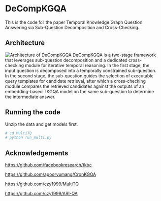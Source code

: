 # DeCompKGQA

This is the code for the paper Temporal Knowledge Graph Question Answering via Sub-Question Decomposition and Cross-Checking.

## Architecture
![Architecture of DeCompKGQA](https://s21.ax1x.com/2025/05/08/pEL2jKO.png)
DeCompKGQA is a two-stage framework that leverages sub-question decomposition and a dedicated cross-checking module for iterative temporal reasoning. In the first stage, the input question is decomposed into a temporally constrained sub-question. In the second stage, the sub-question guides the selection of executable query templates for candidate retrieval, after which a cross-checking module compares the retrieved candidates against the outputs of an embedding-based TKGQA model on the same sub-question to determine the intermediate answer.

## Running the code

Unzip the data and get models first.

```bash
# cd MultiTQ
# python run_multi.py
 ```

## Acknowledgements

https://github.com/facebookresearch/tkbc

https://github.com/apoorvumang/CronKGQA

https://github.com/czy1999/MultiTQ

https://github.com/czy1999/ARI-QA